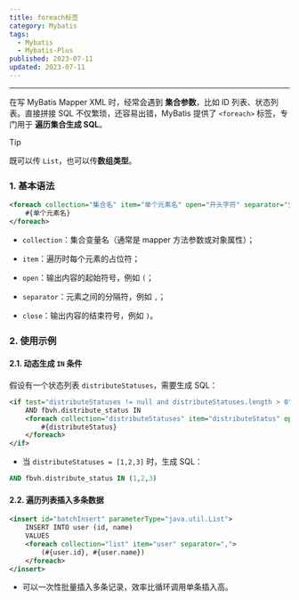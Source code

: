 ```yaml
---
title: foreach标签
category: Mybatis
tags:
  - Mybatis
  - Mybatis-Plus
published: 2023-07-11
updated: 2023-07-11
---
```

---

在写 MyBatis Mapper XML 时，经常会遇到 **集合参数**，比如 ID 列表、状态列表。直接拼接 SQL 不仅繁琐，还容易出错，MyBatis 提供了 `<foreach>` 标签，专门用于 **遍历集合生成 SQL**。

> [!tip] 
> 既可以传 `List`，也可以传**数组类型**。

### 1. **基本语法**

```xml
<foreach collection="集合名" item="单个元素名" open="开头字符" separator="分隔符" close="结尾字符">
    #{单个元素名}
</foreach>
```

- `collection`：集合变量名（通常是 mapper 方法参数或对象属性）；
    
- `item`：遍历时每个元素的占位符；
    
- `open`：输出内容的起始符号，例如 `(`；
    
- `separator`：元素之间的分隔符，例如 `,`；
    
- `close`：输出内容的结束符号，例如 `)`。
    

### 2. 使用示例

#### 2.1. 动态生成 `IN` 条件

假设有一个状态列表 `distributeStatuses`，需要生成 SQL：

```xml
<if test="distributeStatuses != null and distributeStatuses.length > 0">
    AND fbvh.distribute_status IN
    <foreach collection="distributeStatuses" item="distributeStatus" open="(" separator="," close=")">
        #{distributeStatus}
    </foreach>
</if>
```

- 当 `distributeStatuses = [1,2,3]` 时，生成 SQL：
    

```sql
AND fbvh.distribute_status IN (1,2,3)
```


#### 2.2. 遍历列表插入多条数据

```xml
<insert id="batchInsert" parameterType="java.util.List">
    INSERT INTO user (id, name)
    VALUES
    <foreach collection="list" item="user" separator=",">
        (#{user.id}, #{user.name})
    </foreach>
</insert>
```

- 可以一次性批量插入多条记录，效率比循环调用单条插入高。
    
